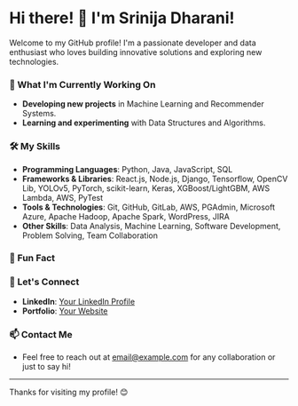 # Hi there! 👋 I'm Srinija Dharani!

Welcome to my GitHub profile! I'm a passionate developer and data enthusiast who loves building innovative solutions and exploring new technologies.

### 🌱 What I'm Currently Working On
- **Developing new projects** in Machine Learning and Recommender Systems.
- **Learning and experimenting** with Data Structures and Algorithms.

### 🛠️ My Skills
- **Programming Languages**: Python, Java, JavaScript, SQL
- **Frameworks & Libraries**: React.js, Node.js, Django, Tensorflow, OpenCV Lib, YOLOv5, PyTorch, scikit-learn, Keras, XGBoost/LightGBM, AWS Lambda, AWS, PyTest
- **Tools & Technologies**: Git, GitHub, GitLab, AWS, PGAdmin, Microsoft Azure, Apache Hadoop, Apache Spark, WordPress, JIRA
- **Other Skills**: Data Analysis, Machine Learning, Software Development, Problem Solving, Team Collaboration

### 🎵 Fun Fact

### 🤝 Let's Connect
- **LinkedIn**: [Your LinkedIn Profile](#https://www.linkedin.com/in/srinijadharani/)
- **Portfolio**: [Your Website](#https://srinijadharani.github.io/Portfolio/)

### 📫 Contact Me
- Feel free to reach out at [email@example.com](mailto:srinijadharani2@gmail.com) for any collaboration or just to say hi!

---

Thanks for visiting my profile! 😊
